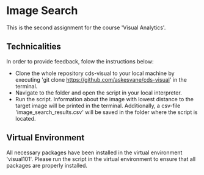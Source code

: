 # Image Search

This is the second assignment for the course 'Visual Analytics'.

## Technicalities
In order to provide feedback, folow the instructions below:
- Clone the whole repository cds-visual to your local machine by executing 'git clone https://github.com/askesvane/cds-visual' in the terminal.
- Navigate to the folder and open the script in your local interpreter.
- Run the script. Information about the image with lowest distance to the target image will be printed in the terminal. Additionally, a csv-file 'image_search_results.csv' will be saved in the folder where the script is located.

## Virtual Environment
All necessary packages have been installed in the virtual environment 'visual101'.  Please run the script in the virtual environment to ensure that all packages are properly installed.